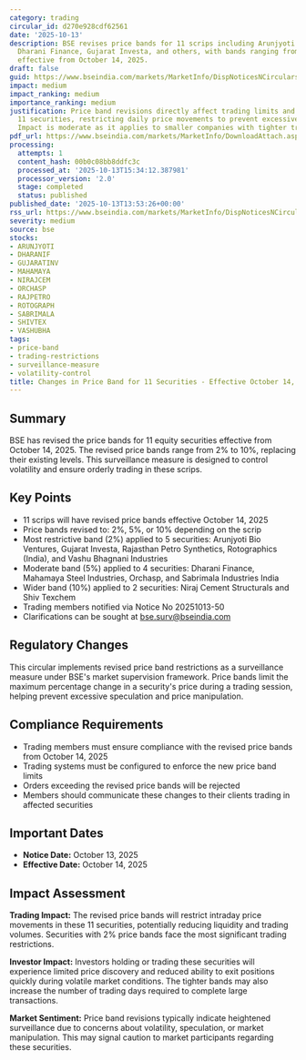 ```yaml
---
category: trading
circular_id: d270e928cdf62561
date: '2025-10-13'
description: BSE revises price bands for 11 scrips including Arunjyoti Bio Ventures,
  Dharani Finance, Gujarat Investa, and others, with bands ranging from 2% to 10%,
  effective from October 14, 2025.
draft: false
guid: https://www.bseindia.com/markets/MarketInfo/DispNoticesNCirculars.aspx?Noticeid={2C33C4DB-AF7C-4919-8DEA-395E3D2160E8}&noticeno=20251013-50&dt=10/13/2025&icount=50&totcount=62&flag=0
impact: medium
impact_ranking: medium
importance_ranking: medium
justification: Price band revisions directly affect trading limits and liquidity for
  11 securities, restricting daily price movements to prevent excessive volatility.
  Impact is moderate as it applies to smaller companies with tighter trading controls.
pdf_url: https://www.bseindia.com/markets/MarketInfo/DownloadAttach.aspx?id=20251013-50&attachedId=
processing:
  attempts: 1
  content_hash: 00b0c08bb8ddfc3c
  processed_at: '2025-10-13T15:34:12.387981'
  processor_version: '2.0'
  stage: completed
  status: published
published_date: '2025-10-13T13:53:26+00:00'
rss_url: https://www.bseindia.com/markets/MarketInfo/DispNoticesNCirculars.aspx?Noticeid={2C33C4DB-AF7C-4919-8DEA-395E3D2160E8}&noticeno=20251013-50&dt=10/13/2025&icount=50&totcount=62&flag=0
severity: medium
source: bse
stocks:
- ARUNJYOTI
- DHARANIF
- GUJARATINV
- MAHAMAYA
- NIRAJCEM
- ORCHASP
- RAJPETRO
- ROTOGRAPH
- SABRIMALA
- SHIVTEX
- VASHUBHA
tags:
- price-band
- trading-restrictions
- surveillance-measure
- volatility-control
title: Changes in Price Band for 11 Securities - Effective October 14, 2025
---
```


## Summary

BSE has revised the price bands for 11 equity securities effective from October 14, 2025. The revised price bands range from 2% to 10%, replacing their existing levels. This surveillance measure is designed to control volatility and ensure orderly trading in these scrips.

## Key Points

- 11 scrips will have revised price bands effective October 14, 2025
- Price bands revised to: 2%, 5%, or 10% depending on the scrip
- Most restrictive band (2%) applied to 5 securities: Arunjyoti Bio Ventures, Gujarat Investa, Rajasthan Petro Synthetics, Rotographics (India), and Vashu Bhagnani Industries
- Moderate band (5%) applied to 4 securities: Dharani Finance, Mahamaya Steel Industries, Orchasp, and Sabrimala Industries India
- Wider band (10%) applied to 2 securities: Niraj Cement Structurals and Shiv Texchem
- Trading members notified via Notice No 20251013-50
- Clarifications can be sought at bse.surv@bseindia.com

## Regulatory Changes

This circular implements revised price band restrictions as a surveillance measure under BSE's market supervision framework. Price bands limit the maximum percentage change in a security's price during a trading session, helping prevent excessive speculation and price manipulation.

## Compliance Requirements

- Trading members must ensure compliance with the revised price bands from October 14, 2025
- Trading systems must be configured to enforce the new price band limits
- Orders exceeding the revised price bands will be rejected
- Members should communicate these changes to their clients trading in affected securities

## Important Dates

- **Notice Date:** October 13, 2025
- **Effective Date:** October 14, 2025

## Impact Assessment

**Trading Impact:** The revised price bands will restrict intraday price movements in these 11 securities, potentially reducing liquidity and trading volumes. Securities with 2% price bands face the most significant trading restrictions.

**Investor Impact:** Investors holding or trading these securities will experience limited price discovery and reduced ability to exit positions quickly during volatile market conditions. The tighter bands may also increase the number of trading days required to complete large transactions.

**Market Sentiment:** Price band revisions typically indicate heightened surveillance due to concerns about volatility, speculation, or market manipulation. This may signal caution to market participants regarding these securities.